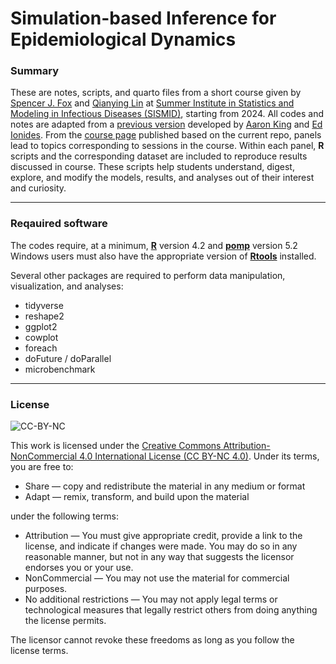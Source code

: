 # Simulation-based Inference for Epidemiological Dynamics
### Summary

These are notes, scripts, and quarto files from a short course given by 
[Spencer J. Fox](https://spncrfx.wordpress.com/) and [Qianying Lin](qianylin.com) 
at [Summer Institute in Statistics and Modeling in Infectious Diseases (SISMID)](https://sph.emory.edu/SISMID/index.html), 
starting from 2024.
All codes and notes are adapted from a [previous version](https://kingaa.github.io/sbied/) developed by 
[Aaron King](https://kinglab.eeb.lsa.umich.edu/king/) and [Ed Ionides](https://ionides.github.io/).
From the [course page](https://rubbislam.quarto.pub/episim/) published based on the current repo,
panels lead to topics corresponding to sessions in the course.
Within each panel, **R** scripts and the corresponding dataset are included to reproduce results discussed in course.
These scripts help students understand, digest, explore, and modify the models, results, and analyses out of their interest and curiosity.

------------------------------------------------------------------------

### Reqauired software

The codes require, at a minimum, [**R**](https://cran.r-project.org/) version 4.2 and [**pomp**](https://kingaa.github.io/pomp/) version 5.2
Windows users must also have the appropriate version of [**Rtools**](https://cran.r-project.org/bin/windows/Rtools/) installed.

Several other packages are required to perform data manipulation, visualization, and analyses:

- tidyverse
- reshape2
- ggplot2
- cowplot
- foreach
- doFuture / doParallel
- microbenchmark

------------------------------------------------------------------------

### License

![CC-BY-NC](https://i.creativecommons.org/l/by-nc/4.0/88x31.png)

This work is licensed under the [Creative Commons
Attribution-NonCommercial 4.0 International License (CC BY-NC
4.0)](https://creativecommons.org/licenses/by-nc/4.0/). Under its terms,
you are free to:

-   Share — copy and redistribute the material in any medium or format
-   Adapt — remix, transform, and build upon the material

under the following terms:

-   Attribution — You must give appropriate credit, provide a link to
    the license, and indicate if changes were made. You may do so in any
    reasonable manner, but not in any way that suggests the licensor
    endorses you or your use.
-   NonCommercial — You may not use the material for commercial
    purposes.
-   No additional restrictions — You may not apply legal terms or
    technological measures that legally restrict others from doing
    anything the license permits.

The licensor cannot revoke these freedoms as long as you follow the
license terms.